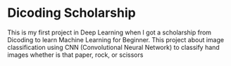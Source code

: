 # Dicoding Scholarship

This is my first project in Deep Learning when I got a scholarship from Dicoding to learn Machine Learning for Beginner.
This project about image classification using CNN (Convolutional Neural Network) to classify hand images whether is that paper, rock, or scissors
